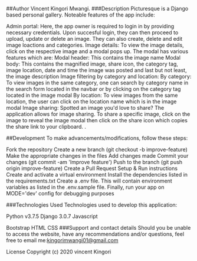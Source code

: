 ##Author
Vincent Kingori Mwangi.
###Description
Picturesque is a Django based personal gallery. Noteable features of the app include:

Admin portal: Here, the app owner is required to login in by providing necessary credentials. Upon succesful login, they can then proceed to upload, update or delete an image. They can also create, delete and edit image loactions and categories.
Image details: To view the image details, click on the respective image and a modal pops up. The modal has various features which are:
Modal header: This contains the image name
Modal body: This contains the magnified image, share icon, the category tag, image location, date and time the image was posted and last but not least, the image description
Image filtering by category and location:
By category: To view images in the same category, one can search by category name in the search form located in the navbar or by clicking on the category tag located in the image modal
By location: To view images from the same location, the user can click on the location name which is in the image modal
Image sharing: Spotted an image you'd love to share? The application allows for image sharing. To share a specific image, click on the image to reveal the image modal then click on the share icon which copies the share link to your clipboard.
 .

##Development
To make advancements/modifications, follow these steps:

Fork the repository
Create a new branch (git checkout -b improve-feature)
Make the appropriate changes in the files
Add changes made
Commit your changes (git commit -am 'Improve feature')
Push to the branch (git push origin improve-feature)
Create a Pull Request
Setup & Run instructions
Create and activate a virtual environment
Install the dependencies listed in the requirements.txt
Create a .env file. This will contain environment variables as listed in the .env.sample file.
Finally, run your app on MODE='dev' config for debugging purposes

###Technologies Used
Technologies used to develop this application:

Python v3.7.5
Django 3.0.7
Javascript

Bootstrap
HTML
CSS
###Support and contact details
Should you be unable to access the website, have any recommendations and/or questions, feel free to email me:kingorimwangi01@gmail.com

License
Copyright (c) 2020 vincent Kingori
